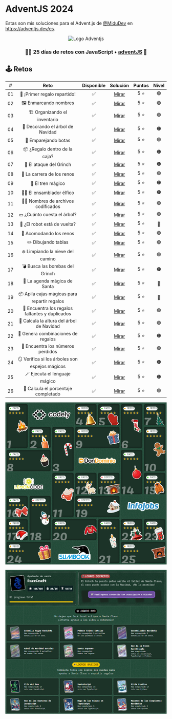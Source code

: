 # AdventJS 2024

Estas son mis soluciones para el Advent.js de [@MiduDev](https://github.com/midudev "@MiduDev") en https://adventjs.dev/es.

<p align="center"> 
  <img  
    height="200"
    src="https://github.com/user-attachments/assets/acb2747a-6c12-4f90-b975-0fcce495fe02"
    alt="Logo Adventjs"
  />
</p>

<h3 align="center">🧑‍🚀 25 días de retos con JavaScript • <a href="https://adventjs.dev">adventJS</a> 🚀</h3>

## 🕹️ Retos

|  #  |                  Reto                       |   Disponible    |                Solución                  |  Puntos  |  Nivel  |
| :-: | :------------------------------------------------------------------: | :------------:  | :----------------------------------------: | :---------: | :---------: |
| 01  |   🎁 ¡Primer regalo repartido!    |       ✅        | [Mirar](Reto%2301.js) |   5 ⭐   |    🟢    |  
| 02  |       🖼 Enmarcando nombres       |       ✅        | [Mirar](Reto%2302.js) |   5 ⭐   |    🟢    |  
| 03  |   🏗 Organizando el inventario    |       ✅        | [Mirar](Reto%2303.js) |   5 ⭐   |    🟢    |  
| 04  | 🎄 Decorando el árbol de Navidad  |       ✅        | [Mirar](Reto%2304.js) |   5 ⭐   |    🟠    |  
| 05  |       👞 Emparejando botas        |       ✅        | [Mirar](Reto%2305.js) |   5 ⭐   |    🟢    |  
| 06  |   📦 ¿Regalo dentro de la caja?   |       ✅        | [Mirar](Reto%2306.js) |   5 ⭐   |    🟠    |  
| 07  |      👹 El ataque del Grinch      |       ✅        | [Mirar](Reto%2307.js) |   5 ⭐   |    🟠    |  
| 08  |    🦌 La carrera de los renos     |       ✅        | [Mirar](Reto%2308.js) |   5 ⭐   |    🟢    |  
| 09  |        🚂 El tren mágico          |       ✅        | [Mirar](Reto%2309.js) |   5 ⭐   |    🟠    |  
| 10  |    👩‍💻 El ensamblador élfico       |       ✅        | [Mirar](Reto%2310.js) |   5 ⭐   |    🟠    |  
| 11  |🏴‍☠️ Nombres de archivos codificados |       ✅        | [Mirar](Reto%2311.js) |   5 ⭐   |    🟢    |  
| 12  |   💵 ¿Cuánto cuesta el árbol?     |       ✅        | [Mirar](Reto%2312.js) |   5 ⭐   |    🟢    |  
| 13  |   🤖 ¿El robot está de vuelta?    |       ✅        | [Mirar](Reto%2313.js) |   5 ⭐   |    🔴    |  
| 14  |     🦌 Acomodando los renos       |       ✅        | [Mirar](Reto%2314.js) |   5 ⭐   |    🟢    |  
| 15  |       ✏️ Dibujando tablas         |       ✅        | [Mirar](Reto%2315.js) |   5 ⭐   |    🟢    |  
| 16  | ❄️ Limpiando la nieve del camino  |       ✅        | [Mirar](Reto%2316.js) |   5 ⭐   |    🟢    |  
| 17  |  💣 Busca las bombas del Grinch   |       ✅        | [Mirar](Reto%2317.js) |   5 ⭐   |    🟠    |  
| 18  |   📇 La agenda mágica de Santa    |       ✅        | [Mirar](Reto%2318.js) |   5 ⭐   |    🔴    |  
| 19  | 📦 Apila cajas mágicas para repartir regalos |       ✅        | [Mirar](Reto%2319.js) |   5 ⭐   |    🔴    |  
| 20  | 🎁 Encuentra los regalos faltantes y duplicados |       ✅        | [Mirar](Reto%2320.js) |   5 ⭐   |    🟢    |  
| 21  | 🎄 Calcula la altura del árbol de Navidad |       ✅        | [Mirar](Reto%2321.js) |   5 ⭐   |    🟢    |  
| 22  | 🎁 Genera combinaciones de regalos |       ✅        | [Mirar](Reto%2322.js) |   5 ⭐   |    🟠    |  
| 23  | 🔢 Encuentra los números perdidos |       ✅        | [Mirar](Reto%2323.js) |   5 ⭐   |    🟢    |  
| 24  | 🪞 Verifica si los árboles son espejos mágicos |       ✅        | [Mirar](Reto%2324.js) |   5 ⭐   |    🟠    |  
| 25  |   🪄 Ejecuta el lenguaje mágico   |       ✅        | [Mirar](Reto%2325.js) |   5 ⭐   |    🟠    |  
| 26  | 🎯 Calcula el porcentaje completado |       ✅        | [Mirar](Reto%2326.js) |   5 ⭐   |    🟢    |  

<p align="center"> 
  <img  
    src="../AdventJS-2024_Todos_los_retos_completados.png"
    alt="Todos los retos completados"
  />
</p>

<p align="center"> 
  <img  
    src="../AdventJS-2024_Todos_los_logros_obtenidos.png"
    alt="Todos los logros obtenidos"
  />
</p>
